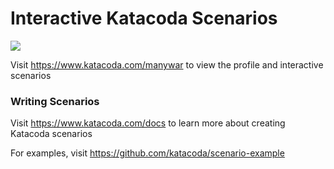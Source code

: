 # Interactive Katacoda Scenarios

[![](http://shields.katacoda.com/katacoda/manywar/count.svg)](https://www.katacoda.com/manywar "Get your profile on Katacoda.com")

Visit https://www.katacoda.com/manywar to view the profile and interactive scenarios

### Writing Scenarios
Visit https://www.katacoda.com/docs to learn more about creating Katacoda scenarios

For examples, visit https://github.com/katacoda/scenario-example
